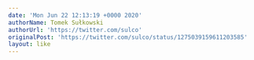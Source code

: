 ```yaml
---
date: 'Mon Jun 22 12:13:19 +0000 2020'
authorName: Tomek Sułkowski
authorUrl: 'https://twitter.com/sulco'
originalPost: 'https://twitter.com/sulco/status/1275039159611203585'
layout: like
---
```

